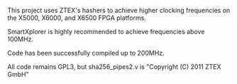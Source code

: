 This project uses ZTEX's hashers to achieve higher clocking frequencies on the
X5000, X6000, and X6500 FPGA platforms.

SmartXplorer is highly recommended to achieve frequencies above 100MHz.

Code has been successfully compiled up to 200MHz.

All code remains GPL3, but sha256_pipes2.v is "Copyright (C) 2011 ZTEX GmbH"